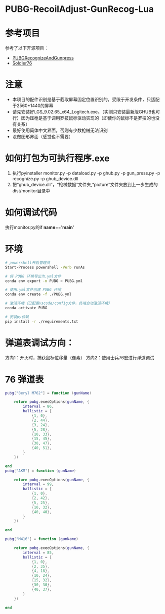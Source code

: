 <!--
 * @Author       : bzs_own_pc 1148635540@qq.com
 * @Date         : 2024-11-26 20:31:12
 * @LastEditors  : bzs_own_pc 1148635540@qq.com
 * @LastEditTime : 2024-11-26 20:35:15
 * @FilePath     : \PUBG_gunRecognition_recoilControl\README.md
 * @Description  : 
 * 
 * Copyright (c) 2024 by vitalchem, All Rights Reserved. 
-->
# PUBG-RecoilAdjust-GunRecog-Lua
# 参考项目

参考了以下开源项目：

- [PUBGRecognizeAndGunpress](https://github.com/Cjy-CN/PUBGRecognizeAndGunpress)
- [Soldier76](https://github.com/kiccer/Soldier76)
# 注意
- 本项目的配件识别是基于截取屏幕固定位置识别的，受限于开发条件，只适配于2560*1440的屏幕
- 请先安装好LGS_9.02.65_x64_Logitech.exe。（实测只安装最新版GHUB也可行）因为压枪是基于调用罗技鼠标驱动实现的（即使你的鼠标不是罗技的也没有关系）
- 最好使用简体中文界面，否则有少数枪械无法识别
- 没做图形界面（感觉也不需要）

# 如何打包为可执行程序.exe
1. 执行pyinstaller monitor.py -p dataload.py -p ghub.py -p gun_press.py -p recognize.py -p ghub_device.dll
2. 把“ghub_device.dll”，“枪械数据”文件夹,“picture”文件夹放到上一步生成的dist/monitor目录中

# 如何调试代码
执行monitor.py的if __name__=='__main__'

# 环境
```bash
# powershell开启管理员
Start-Process powershell -Verb runAs
```

```bash
# 将 PUBG 环境导出为.yml文件
conda env export -n PUBG > PUBG.yml

# 使用.yml文件创建 PUBG 环境
conda env create -f ./PUBG.yml

# 激活环境（已配置vscode/config文件，终端自动激活环境）
conda activate PUBG

# 安装py依赖
pip install -r ./requirements.txt

```

# 弹道表调试方向：
方向1：开火时，捕获鼠标位移量（像素） 
方向2：使用士兵76宏进行弹道调试

# 76 弹道表
```lua
pubg["Beryl M762"] = function (gunName)

	return pubg.execOptions(gunName, {
		interval = 86,
		ballistic = {
			{1, 0},
			{2, 44},
			{3, 24},
			{5, 28},
			{10, 33},
			{15, 45},
			{30, 47},
			{40, 51},
		}
	})

end
pubg["AKM"] = function (gunName)

	return pubg.execOptions(gunName, {
		interval = 99,
		ballistic = {
			{1, 0},
			{2, 42},
			{5, 25},
			{10, 32},
			{40, 40},
		}
	})

end

pubg["M416"] = function (gunName)

	return pubg.execOptions(gunName, {
		interval = 85,
		ballistic = {
			{1, 0},
			{2, 35},
			{4, 18},
			{10, 24},
			{15, 32},
			{30, 30},
			{40, 37},
		}
	})

end
```




